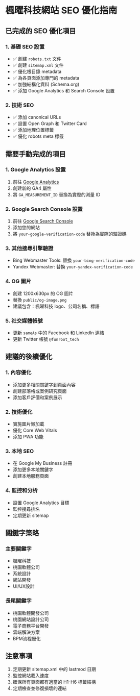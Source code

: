 # 楓曜科技網站 SEO 優化指南

## 已完成的 SEO 優化項目

### 1. 基礎 SEO 設置
- ✅ 創建 `robots.txt` 文件
- ✅ 創建 `sitemap.xml` 文件
- ✅ 優化根目錄 metadata
- ✅ 為各頁面添加專門的 metadata
- ✅ 加強結構化資料 (Schema.org)
- ✅ 添加 Google Analytics 和 Search Console 設置

### 2. 技術 SEO
- ✅ 添加 canonical URLs
- ✅ 設置 Open Graph 和 Twitter Card
- ✅ 添加地理位置標籤
- ✅ 優化 robots meta 標籤

## 需要手動完成的項目

### 1. Google Analytics 設置
1. 前往 [Google Analytics](https://analytics.google.com/)
2. 創建新的 GA4 屬性
3. 將 `GA_MEASUREMENT_ID` 替換為實際的測量 ID

### 2. Google Search Console 設置
1. 前往 [Google Search Console](https://search.google.com/search-console)
2. 添加您的網站
3. 將 `your-google-verification-code` 替換為實際的驗證碼

### 3. 其他搜尋引擎驗證
- Bing Webmaster Tools: 替換 `your-bing-verification-code`
- Yandex Webmaster: 替換 `your-yandex-verification-code`

### 4. OG 圖片
- 創建 1200x630px 的 OG 圖片
- 替換 `public/og-image.png`
- 建議包含：楓曜科技 logo、公司名稱、標語

### 5. 社交媒體帳號
- 更新 `sameAs` 中的 Facebook 和 LinkedIn 連結
- 更新 Twitter 帳號 `@funroot_tech`

## 建議的後續優化

### 1. 內容優化
- 添加更多相關關鍵字到頁面內容
- 創建部落格或案例研究頁面
- 添加客戶評價和案例展示

### 2. 技術優化
- 實施圖片懶加載
- 優化 Core Web Vitals
- 添加 PWA 功能

### 3. 本地 SEO
- 在 Google My Business 註冊
- 添加更多本地關鍵字
- 創建本地服務頁面

### 4. 監控和分析
- 設置 Google Analytics 目標
- 監控搜尋排名
- 定期更新 sitemap

## 關鍵字策略

### 主要關鍵字
- 楓曜科技
- 桃園軟體公司
- 系統設計
- 網站開發
- UI/UX設計

### 長尾關鍵字
- 桃園軟體開發公司
- 桃園網站設計公司
- 電子商務平台開發
- 雲端解決方案
- BPM流程優化

## 注意事項
1. 定期更新 sitemap.xml 中的 lastmod 日期
2. 監控網站載入速度
3. 確保所有頁面都有適當的 H1-H6 標籤結構
4. 定期檢查並修復損壞的連結 